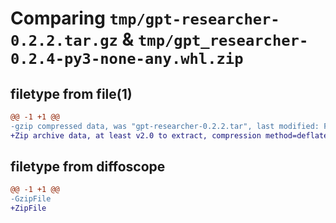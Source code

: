 # Comparing `tmp/gpt-researcher-0.2.2.tar.gz` & `tmp/gpt_researcher-0.2.4-py3-none-any.whl.zip`

## filetype from file(1)

```diff
@@ -1 +1 @@
-gzip compressed data, was "gpt-researcher-0.2.2.tar", last modified: Fri Apr 12 13:20:52 2024, max compression
+Zip archive data, at least v2.0 to extract, compression method=deflate
```

## filetype from diffoscope

```diff
@@ -1 +1 @@
-GzipFile
+ZipFile
```

